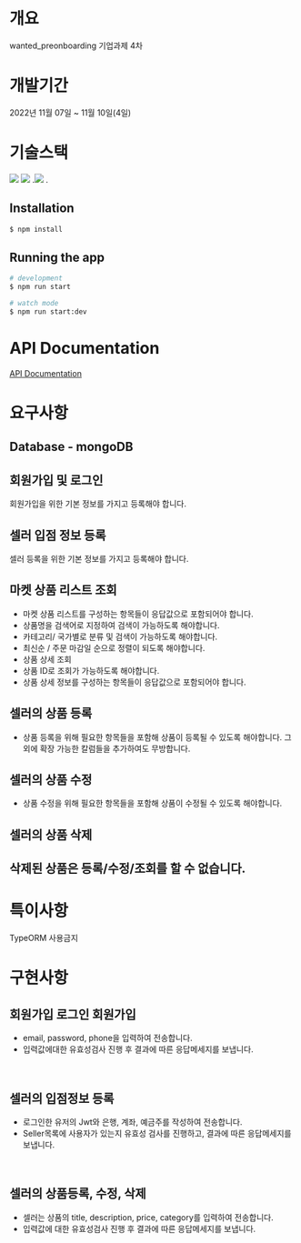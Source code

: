 # 개요
wanted_preonboarding 기업과제 4차

# 개발기간
2022년 11월 07일 ~ 11월 10일(4일)
# 기술스택
<img src="https://img.shields.io/badge/NestJS-E0234E?style=for-the-badge&logo=NestJS&logoColor=white">  <img src="https://img.shields.io/badge/TypeScript-3178C6?style=for-the-badge&logo=TypeScript&logoColor=white"> .<img src="https://img.shields.io/badge/MongDB-47A248?style=for-the-badge&logo=mongodb&logoColor=white"> . 

## Installation

```bash
$ npm install
```

## Running the app

```bash
# development
$ npm run start

# watch mode
$ npm run start:dev
```

# API Documentation
[API Documentation](https://documenter.getpostman.com/view/22378810/2s8YeoNtC2)

# 요구사항
## Database - mongoDB

## 회원가입 및 로그인
회원가입을 위한 기본 정보를 가지고 등록해야 합니다.
## 셀러 입점 정보 등록
셀러 등록을 위한 기본 정보를 가지고 등록해야 합니다.
## 마켓 상품 리스트 조회
- 마켓 상품 리스트를 구성하는 항목들이 응답값으로 포함되어야 합니다.
- 상품명을 검색어로 지정하여 검색이 가능하도록 해야합니다.
- 카테고리/ 국가별로 분류 및 검색이 가능하도록 해야합니다.
- 최신순 / 주문 마감일 순으로 정렬이 되도록 해야합니다.
- 상품 상세 조회
- 상품 ID로 조회가 가능하도록 해야합니다.
- 상품 상세 정보를 구성하는 항목들이 응답값으로 포함되어야 합니다.

## 셀러의 상품 등록
- 상품 등록을 위해 필요한 항목들을 포함해 상품이 등록될 수 있도록 해야합니다.
그 외에 확장 가능한 칼럼들을 추가하여도 무방합니다.
## 셀러의 상품 수정
- 상품 수정을 위해 필요한 항목들을 포함해 상품이 수정될 수 있도록 해야합니다.
## 셀러의 상품 삭제
## 삭제된 상품은 등록/수정/조회를 할 수 없습니다.

# 특이사항
TypeORM 사용금지
# 구현사항
## 회원가입 로그인 회원가입
- email, password, phone을 입력하여 전송합니다.<br/>
- 입력값에대한 유효성검사 진행 후 결과에 따른 응답메세지를 보냅니다.<br/>
<br/>

## 셀러의 입점정보 등록
- 로그인한 유저의 Jwt와 은행, 계좌, 예금주를 작성하여 전송합니다.<br/>
- Seller목록에 사용자가 있는지 유효성 검사를 진행하고, 결과에 따른 응답메세지를 보냅니다.<br/>
<br/>

## 셀러의 상품등록, 수정, 삭제
- 셀러는 상품의 title, description, price, category를 입력하여 전송합니다.<br/>
- 입력값에 대한 유효성검사 진행 후 결과에 따른 응답메세지를 보냅니다.



